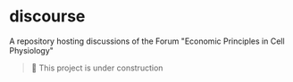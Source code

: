 # discourse
A repository hosting discussions of the Forum "Economic Principles in Cell Physiology" 

> 🚧 This project is under construction
